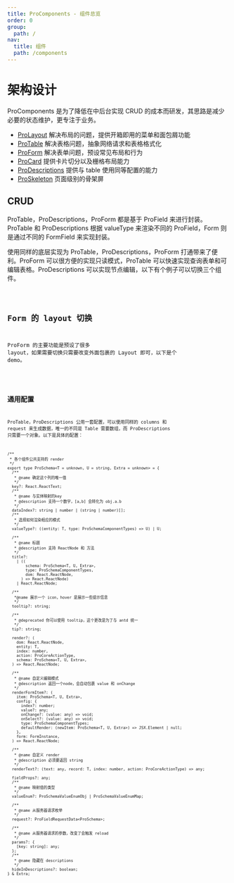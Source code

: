 ```yaml
---
title: ProComponents - 组件总览
order: 0
group:
  path: /
nav:
  title: 组件
  path: /components
---
```


# 架构设计

ProComponents 是为了降低在中后台实现 CRUD 的成本而研发，其思路是减少必要的状态维护，更专注于业务。

- [ProLayout](/components/layout) 解决布局的问题，提供开箱即用的菜单和面包屑功能
- [ProTable](/components/table) 解决表格问题，抽象网络请求和表格格式化
- [ProForm](/components/form) 解决表单问题，预设常见布局和行为
- [ProCard](/components/card) 提供卡片切分以及栅格布局能力
- [ProDescriptions](/components/descriptions) 提供与 table 使用同等配置的能力
- [ProSkeleton](/components/skeleton) 页面级别的骨架屏

## CRUD

ProTable，ProDescriptions，ProForm 都是基于 ProField 来进行封装。ProTable 和 ProDescriptions 根据 valueType 来渲染不同的 ProField，Form 则是通过不同的 FormField 来实现封装。

使用同样的底层实现为 ProTable，ProDescriptions，ProForm 打通带来了便利。ProForm 可以很方便的实现只读模式，ProTable 可以快速实现查询表单和可编辑表格。ProDescriptions 可以实现节点编辑，以下有个例子可以切换三个组件。

<code src="../packages/table/src/demos/crud.tsx">

## Form 的 layout 切换

ProForm 的主要功能是预设了很多 layout，如果需要切换只需要改变外面包裹的 Layout 即可，以下是个 demo。

<code src="../packages/form/src/demos/layout-change.tsx">

## 通用配置

ProTable，ProDescriptions 公用一套配置，可以使用同样的 columns 和 request 来生成数据，唯一的不同是 Table 需要数组，而 ProDescriptions 只需要一个对象。以下是具体的配置：

```tsx | pure
/**
 * 各个组件公共支持的 render
 */
export type ProSchema<T = unknown, U = string, Extra = unknown> = {
  /**
   * @name 确定这个列的唯一值
   */
  key?: React.ReactText;
  /**
   * @name 与实体映射的key
   * @description 支持一个数字，[a,b] 会转化为 obj.a.b
   */
  dataIndex?: string | number | (string | number)[];
  /**
   * 选择如何渲染相应的模式
   */
  valueType?: ((entity: T, type: ProSchemaComponentTypes) => U) | U;

  /**
   * @name 标题
   * @description 支持 ReactNode 和 方法
   */
  title?:
    | ((
        schema: ProSchema<T, U, Extra>,
        type: ProSchemaComponentTypes,
        dom: React.ReactNode,
      ) => React.ReactNode)
    | React.ReactNode;

  /**
   *@name 展示一个 icon，hover 是展示一些提示信息
   */
  tooltip?: string;

  /**
   * @deprecated 你可以使用 tooltip，这个更改是为了与 antd 统一
   */
  tip?: string;

  render?: (
    dom: React.ReactNode,
    entity: T,
    index: number,
    action: ProCoreActionType,
    schema: ProSchema<T, U, Extra>,
  ) => React.ReactNode;

  /**
   * @name 自定义编辑模式
   * @description 返回一个node，会自动包裹 value 和 onChange
   */
  renderFormItem?: (
    item: ProSchema<T, U, Extra>,
    config: {
      index?: number;
      value?: any;
      onChange?: (value: any) => void;
      onSelect?: (value: any) => void;
      type: ProSchemaComponentTypes;
      defaultRender: (newItem: ProSchema<T, U, Extra>) => JSX.Element | null;
    },
    form: FormInstance,
  ) => React.ReactNode;

  /**
   * @name 自定义 render
   * @description 必须要返回 string
   */
  renderText?: (text: any, record: T, index: number, action: ProCoreActionType) => any;

  fieldProps?: any;
  /**
   * @name 映射值的类型
   */
  valueEnum?: ProSchemaValueEnumObj | ProSchemaValueEnumMap;

  /**
   * @name 从服务器请求枚举
   */
  request?: ProFieldRequestData<ProSchema>;

  /**
   * @name 从服务器请求的参数，改变了会触发 reload
   */
  params?: {
    [key: string]: any;
  };
  /**
   * @name 隐藏在 descriptions
   */
  hideInDescriptions?: boolean;
} & Extra;
```
